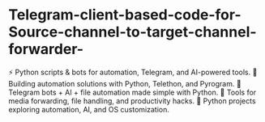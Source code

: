 # Telegram-client-based-code-for-Source-channel-to-target-channel-forwarder-
⚡ Python scripts &amp; bots for automation, Telegram, and AI-powered tools.  🚀 Building automation solutions with Python, Telethon, and Pyrogram.  🤖 Telegram bots + AI + file automation made simple with Python.  📂 Tools for media forwarding, file handling, and productivity hacks.  🔧 Python projects exploring automation, AI, and OS customization.
